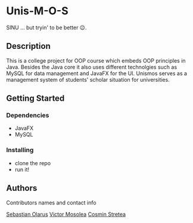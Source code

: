 # Unis-M-O-S
SINU ... but tryin' to be better 😉.

## Description
This is a college project for OOP course which embeds OOP principles in Java. Besides the Java core it also uses different technolgies such as MySQL for data management and JavaFX for the UI. Unismos serves as a management system of students' scholar situation for universities.

## Getting Started

### Dependencies

* JavaFX
* MySQL

### Installing

* clone the repo
* run it!

## Authors

Contributors names and contact info
 
[Sebastian Olarus](https://www.linkedin.com/in/sebastian-olaru-800714197/)
[Victor Mosolea](https://www.linkedin.com/in/victor-andrei-mo%C8%99olea-a68a17179/)
[Cosmin Stretea](https://www.linkedin.com/in/cosmin-stretea/)
